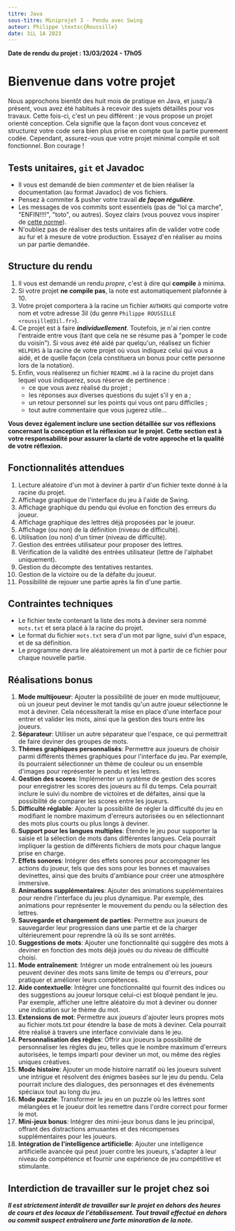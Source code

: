 ```yaml
---
titre: Java
sous-titre: Miniprojet 3 - Pendu avec Swing
auteur: Philippe \textsc{Roussille}
date: 3iL 1A 2023
---
```


**Date de rendu du projet : 13/03/2024 - 17h05**

# Bienvenue dans votre projet

Nous approchons bientôt des huit mois de pratique en Java, et jusqu'à présent, vous avez été habitués à recevoir des sujets détaillés pour vos travaux. Cette fois-ci, c'est un peu différent : je vous propose un projet orienté conception. Cela signifie que la façon dont vous concevez et structurez votre code sera bien plus prise en compte que la partie purement codée. Cependant, assurez-vous que votre projet minimal compile et soit fonctionnel. Bon courage !

## Tests unitaires, `git` et Javadoc

- Il vous est demandé de bien *commenter* et de bien réaliser la documentation (au format Javadoc) de vos fichiers.
- Pensez à commiter & pusher votre travail ***de façon régulière***.
- Les messages de vos commits sont essentiels (pas de "lol ça marche", "ENFIN!!!!", "toto", ou autres). Soyez clairs (vous pouvez vous inspirer de [cette norme](https://buzut.net/cours/versioning-avec-git/bien-nommer-ses-commits)).
- N'oubliez pas de réaliser des tests unitaires afin de valider votre code au fur et à mesure de votre production. Essayez d'en réaliser au moins un par partie demandée.

## Structure du rendu

1. Il vous est demandé un rendu *propre*, c'est à dire qui **compile** à minima.
2. Si votre projet **ne compile pas**, la note est automatiquement plafonnée à 10.
3. Votre projet comportera à la racine un fichier `AUTHORS` qui comporte votre nom et votre adresse 3il (du genre `Philippe ROUSSILLE <roussille@3il.fr>`).
4. Ce projet est à faire ***individuellement***. Toutefois, je n'ai rien contre l'entraide entre vous (tant que cela ne se résume pas à "pomper le code du voisin"). Si vous avez été aidé par quelqu'un, réalisez un fichier `HELPERS` à la racine de votre projet où vous indiquez celui qui vous a aidé, et de quelle façon (cela constituera un bonus pour cette personne lors de la notation).
5. Enfin, vous réaliserez un fichier `README.md` à la racine du projet dans lequel vous indiquerez, sous réserve de pertinence :
    - ce que vous avez réalisé du projet ;
    - les réponses aux diverses questions du sujet s'il y en a ;
    - un retour personnel sur les points qui vous ont paru difficiles ;
    - tout autre commentaire que vous jugerez utile...

**Vous devez également inclure une section détaillée sur vos réflexions concernant la conception et la réflexion sur le projet. Cette section est à votre responsabilité pour assurer la clarté de votre approche et la qualité de votre réflexion.**

## Fonctionnalités attendues

1. Lecture aléatoire d'un mot à deviner à partir d'un fichier texte donné à la racine du projet.
2. Affichage graphique de l'interface du jeu à l'aide de Swing.
3. Affichage graphique du pendu qui évolue en fonction des erreurs du joueur.
4. Affichage graphique des lettres déjà proposées par le joueur.
5. Affichage (ou non) de la définition (niveau de difficulté).
6. Utilisation (ou non) d'un timer (niveau de difficulté).
7. Gestion des entrées utilisateur pour proposer des lettres.
8. Vérification de la validité des entrées utilisateur (lettre de l'alphabet uniquement).
9. Gestion du décompte des tentatives restantes.
10. Gestion de la victoire ou de la défaite du joueur.
11. Possibilité de rejouer une partie après la fin d'une partie.

## Contraintes techniques

- Le fichier texte contenant la liste des mots à deviner sera nommé `mots.txt` et sera placé à la racine du projet.
- Le format du fichier `mots.txt` sera d'un mot par ligne, suivi d'un espace, et de sa définition.
- Le programme devra lire aléatoirement un mot à partir de ce fichier pour chaque nouvelle partie.

## Réalisations bonus

1. **Mode multijoueur**: Ajouter la possibilité de jouer en mode multijoueur, où un joueur peut deviner le mot tandis qu'un autre joueur sélectionne le mot à deviner. Cela nécessiterait la mise en place d'une interface pour entrer et valider les mots, ainsi que la gestion des tours entre les joueurs.
2. **Séparateur**: Utiliser un autre séparateur que l'espace, ce qui permettrait de faire deviner des groupes de mots.
3. **Thèmes graphiques personnalisés**: Permettre aux joueurs de choisir parmi différents thèmes graphiques pour l'interface du jeu. Par exemple, ils pourraient sélectionner un thème de couleur ou un ensemble d'images pour représenter le pendu et les lettres.
4. **Gestion des scores**: Implémenter un système de gestion des scores pour enregistrer les scores des joueurs au fil du temps. Cela pourrait inclure le suivi du nombre de victoires et de défaites, ainsi que la possibilité de comparer les scores entre les joueurs.
5. **Difficulté réglable**: Ajouter la possibilité de régler la difficulté du jeu en modifiant le nombre maximum d'erreurs autorisées ou en sélectionnant des mots plus courts ou plus longs à deviner.
6. **Support pour les langues multiples**: Étendre le jeu pour supporter la saisie et la sélection de mots dans différentes langues. Cela pourrait impliquer la gestion de différents fichiers de mots pour chaque langue prise en charge.
7. **Effets sonores**: Intégrer des effets sonores pour accompagner les actions du joueur, tels que des sons pour les bonnes et mauvaises devinettes, ainsi que des bruits d'ambiance pour créer une atmosphère immersive.
8. **Animations supplémentaires**: Ajouter des animations supplémentaires pour rendre l'interface du jeu plus dynamique. Par exemple, des animations pour représenter le mouvement du pendu ou la sélection des lettres.
9. **Sauvegarde et chargement de parties**: Permettre aux joueurs de sauvegarder leur progression dans une partie et de la charger ultérieurement pour reprendre là où ils se sont arrêtés.
10. **Suggestions de mots**: Ajouter une fonctionnalité qui suggère des mots à deviner en fonction des mots déjà joués ou du niveau de difficulté choisi.
11. **Mode entraînement**: Intégrer un mode entraînement où les joueurs peuvent deviner des mots sans limite de temps ou d'erreurs, pour pratiquer et améliorer leurs compétences.
12. **Aide contextuelle**: Intégrer une fonctionnalité qui fournit des indices ou des suggestions au joueur lorsque celui-ci est bloqué pendant le jeu. Par exemple, afficher une lettre aléatoire du mot à deviner ou donner une indication sur le thème du mot.
13. **Extensions de mot**: Permettre aux joueurs d'ajouter leurs propres mots au fichier mots.txt pour étendre la base de mots à deviner. Cela pourrait être réalisé à travers une interface conviviale dans le jeu.
14. **Personnalisation des règles**: Offrir aux joueurs la possibilité de personnaliser les règles du jeu, telles que le nombre maximum d'erreurs autorisées, le temps imparti pour deviner un mot, ou même des règles uniques créatives.
15. **Mode histoire**: Ajouter un mode histoire narratif où les joueurs suivent une intrigue et résolvent des énigmes basées sur le jeu du pendu. Cela pourrait inclure des dialogues, des personnages et des événements spéciaux tout au long du jeu.
16. **Mode puzzle**: Transformer le jeu en un puzzle où les lettres sont mélangées et le joueur doit les remettre dans l'ordre correct pour former le mot.
17. **Mini-jeux bonus**: Intégrer des mini-jeux bonus dans le jeu principal, offrant des distractions amusantes et des récompenses supplémentaires pour les joueurs.
18. **Intégration de l'intelligence artificielle**: Ajouter une intelligence artificielle avancée qui peut jouer contre les joueurs, s'adapter à leur niveau de compétence et fournir une expérience de jeu compétitive et stimulante.

## Interdiction de travailler sur le projet chez soi

***Il est strictement interdit de travailler sur le projet en dehors des heures de cours et des locaux de l'établissement. Tout travail effectué en dehors ou commit suspect entraînera une forte minoration de la note.***
